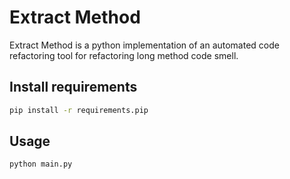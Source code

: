 # Extract Method

Extract Method is a python implementation of an automated code refactoring tool for refactoring long method code smell.
## Install requirements

```bash
pip install -r requirements.pip
```

## Usage

```bash
python main.py
```